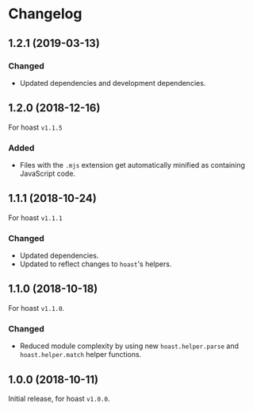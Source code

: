 # Changelog

## 1.2.1 (2019-03-13)
### Changed
+ Updated dependencies and development dependencies.

## 1.2.0 (2018-12-16)
For hoast `v1.1.5`
### Added
- Files with the `.mjs` extension get automatically minified as containing JavaScript code.

## 1.1.1 (2018-10-24)
For hoast `v1.1.1`
### Changed
- Updated dependencies.
- Updated to reflect changes to `hoast`'s helpers.

## 1.1.0 (2018-10-18)
For hoast `v1.1.0`.
### Changed
- Reduced module complexity by using new `hoast.helper.parse` and `hoast.helper.match` helper functions.

## 1.0.0 (2018-10-11)
Initial release, for hoast `v1.0.0`.